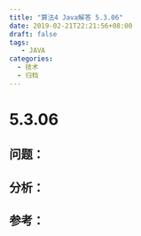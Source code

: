 ```yaml
---
title: "算法4 Java解答 5.3.06"
date: 2019-02-21T22:21:56+08:00
draft: false
tags:
   - JAVA
categories:
  - 技术
  - 归档
---
```



# 5.3.06

## 问题：


## 分析：


## 参考：


